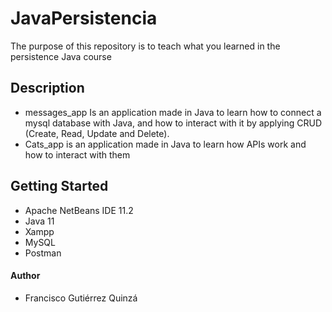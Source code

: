 # JavaPersistencia


The purpose of this repository is to teach what you learned in the persistence Java course

## Description

- messages_app Is an application made in Java to learn how to connect a mysql database with Java, and how to interact with it by applying CRUD (Create, Read, Update and Delete).
- Cats_app is an application made in Java to learn how APIs work and how to interact with them

## Getting Started

- Apache NetBeans IDE 11.2
- Java 11
- Xampp
- MySQL
- Postman

#### Author

- Francisco Gutiérrez Quinzá

